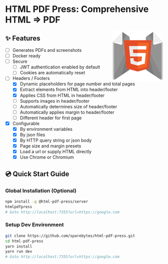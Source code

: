 # HTML PDF Press: Comprehensive HTML => PDF

<img align="right" alt="html-pdf-press logo" width="160" src="./docs/logo/html-pdf-press-logo-512.png" />

## ✨ Features

- [ ] Generates PDFs and screenshots
- [ ] Docker ready
- [ ] Secure
  - [ ] JWT authentication enabled by default
  - [ ] Cookies are automatically reset
- [ ] Headers / Footers
  - [x] Dynamic placeholders for page number and total pages
  - [x] Extract elements from HTML into header/footer
  - [x] Applies CSS from HTML in header/footer
  - [ ] Supports images in header/footer
  - [ ] Automatically determines size of header/footer
  - [ ] Automatically applies margin to header/footer
  - [ ] Different header for first page
- [x] Configurable
  - [x] By environment variables
  - [x] By json files
  - [x] By HTTP query string or json body
  - [x] Page size and margin presets
  - [x] Load a url or supply HTML directly
  - [x] Use Chrome or Chromium

## 💿 Quick Start Guide

### Global Installation (Optional)

```bash
npm install -g @html-pdf-press/server
htmlpdfpress
# Goto http://localhost:7355?url=https://google.com
```

### Setup Dev Environment

```bash
git clone https://github.com/sparebytes/html-pdf-press.git
cd html-pdf-press
yarn install
yarn run dev
# Goto http://localhost:7355?url=https://google.com
```
